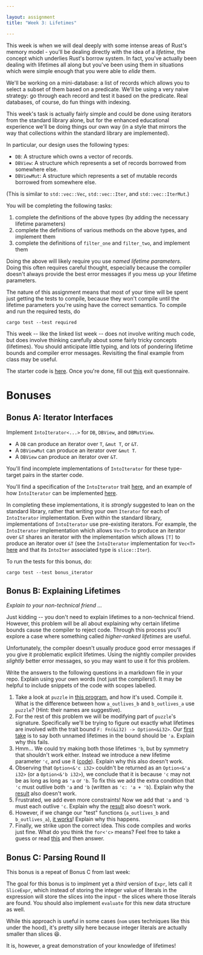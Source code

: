 ```yaml
---

layout: assignment
title: "Week 3: Lifetimes"

---
```


This week is when we will deal deeply with some intense areas of Rust's memory
model - you'll be dealing directly with
the idea of a _lifetime_, the concept which underlies Rust's borrow system. In
fact, you've actually been dealing with lifetimes all along but you've been
using them in situations which were simple enough that you were able to _elide_
them.

We'll be working on a mini-database: a list of records which allows you to
select a subset of them based on a predicate. We'll be using a very naive
strategy: go through each record and test it based on the predicate. Real
databases, of course, do fun things with indexing.

This week's task is actually fairly simple and could be done using iterators
from the standard library alone, but for the enhanced educational experience
we'll be doing things our own way (in a style that mirrors the way that
collections within the standard library are implemented).

In particular, our design uses the following types:

   * `DB`: A structure which owns a vector of records.
   * `DBView`: A structure which represents a set of records borrowed from
     somewhere else.
   * `DBViewMut`: A structure which represents a set of mutable records borrowed
     from somewhere else.

(This is similar to `std::vec::Vec`, `std::vec::Iter`, and `std::vec::IterMut`.)

You will be completing the following tasks:

   1. complete the definitions of the above types (by adding the necessary
      lifetime parameters)
   2. complete the definitions of various methods on the above types, and
      implement them
   3. complete the definitions of `filter_one` and `filter_two`, and implement
      them

Doing the above will likely require you use *named lifetime parameters*. Doing
this often requires careful thought, especially because the compiler doesn't
always provide the best error messages if you mess up your lifetime parameters.

The nature of this assignment means that most of your time will be spent just
getting the tests to compile, because they won't compile until the lifetime
parameters you're using have the correct semantics. To compile and run the
required tests, do

```
cargo test --test required
```

This week -- like the linked list week -- does not involve writing much code,
but does involve thinking carefully about some fairly tricky concepts
(lifetimes). You should anticipate little typing, and lots of pondering
lifetime bounds and compiler error messages. Revisiting the final example from
class may be useful.

The starter code is [here][wk3-github]. Once you're done, fill out
[this][exit-form] exit questionnaire.

# Bonuses

## Bonus A: Iterator Interfaces

Implement `IntoIterator<...>` for `DB`, `DBView`, and `DBMutView`.

   * A `DB` can produce an iterator over `T`, `&mut T`, or `&T`.
   * A `DBViewMut` can produce an iterator over `&mut T`.
   * A `DBView` can produce an iterator over `&T`.

You'll find incomplete implementations of `IntoIterator` for these type-target
pairs in the starter code.

You'll find a specification of the `IntoIterator` trait [here][trait-into-iter], and an example of
how `IntoIterator` can be implemented [here][vec-iter].

In completing these implementations, it is _strongly_ suggested to lean on the
standard library, rather that writing your own `Iterator` for each of
`IntoIterator` implementation. Even within the standard library, implementations
of `IntoIterator` use pre-existing iterators. For example, the `IntoIterator`
implementation which allows `Vec<T>` to produce an iterator over `&T` shares an
iterator with the implementation which allows `[T]` to produce an iterator over
`&T` (see the `IntoIterator` implementation for `Vec<T>` [here][vec-iter] and
that its `IntoIter` associated type is `slice::Iter`).

To run the tests for this bonus, do:

```
cargo test --test bonus_iterator
```

## Bonus B: Explaining Lifetimes

_Explain to your non-technical friend ..._

Just kidding -- you don't need to explain lifetimes to a non-technical friend.
However, this problem will be all about explaining why certain lifetime
bounds cause the compiler to reject code. Through this process you'll explore a
case where something called _higher-ranked lifetimes_ are useful.

Unfortunately, the compiler doesn't usually produce good error messages if you
give it problematic explicit lifetimes. Using the nightly compiler provides
_slightly_ better error messages, so you may want to use it for this problem.

Write the answers to the following questions in a markdown file in your repo.
Explain using your own words (not just the compilers!). It may be helpful to
include snippets of the code with scopes labelled.

   1. Take a look at `puzzle` in [this program][bonus-b-1], and how it's used.
      Compile it. What is the difference between how `a_outlives_b` and
      `b_outlives_a` use `puzzle`? (Hint: their names are suggestive).
   2. For the rest of this problem we will be modifying part of `puzzle`'s
      signature. Specifically we'll be trying to figure out exactly what
      lifetimes are involved with the trait bound `F: Fn(&i32) -> Option<&i32>`.
      Our [first take][bonus-b-a] is to say both unnamed lifetimes in the bound
      should be `'a`. Explain why this fails.
   3. Hmm... We could try making both those lifetimes `'b`, but by symmetry that
      shouldn't work either. Instead we introduce a new lifetime parameter `'c`,
      and use it ([code][bonus-b-c]). Explain why this also doesn't work.
   4. Observing that `Option<&'c i32>` couldn't be returned as an `Option<&'a
      i32>` (or a `Option<&'b i32>`), we conclude that it is because `'c` may
      not be as long as long as `'a` or `'b`. To fix this we add the extra
      condition that `'c` must outlive both `'a` and `'b` (written as `'c: 'a +
      'b`). Explain why the [result][bonus-b-c-bounded] also doesn't work.
   5. Frustrated, we add even more constraints! Now we add that `'a` and `'b`
      must each outlive `'c`. Explain why the [result][bonus-b-c-eq] also
      doesn't work.
   6. However, if we change our "test" functions (`a_outlives_b` and
      `b_outlives_a`), [it works][bonus-b-c-eq-bad-test]! Explain why this
      happens.
   7. Finally, we strike upon the correct idea. This code compiles and works
      just fine. What do you think the `for<'c>` means? Feel free to take a
      guess or read [this][hrtb] and then answer.

## Bonus C: Parsing Round II

This bonus is a repeat of Bonus C from last week:

The goal for this bonus is to implment yet a _third_ version of `Expr`, lets
call it `SliceExpr`, which instead of storing the integer value of literals in
the expression will store the slices into the input - the slices where those
literals are found. You should also implement `evaluate` for this new data
structure as well.

While this approach is useful in some cases (`nom` uses techniques like this
under the hood), it's pretty silly here because integer literals are actually
smaller than slices :laughing:.

It is, however, a great demonstration of your knowledge of lifetimes!


[wk3-github]: https://github.com/hmc-memsafe-2016f/wk3-starter
[vec-iter]: https://doc.rust-lang.org/src/collections/up/src/libcollections/vec.rs.html#1468
[trait-into-iter]: https://doc.rust-lang.org/std/iter/trait.IntoIterator.html
[bonus-b-1]: https://is.gd/IJx0Cr
[bonus-b-a]: https://is.gd/hl3qEl
[bonus-b-c]: https://is.gd/BxNjhS
[bonus-b-c-bounded]: https://is.gd/uNucer
[bonus-b-c-eq]: https://is.gd/eSzMj4
[bonus-b-c-eq-bad-test]: https://is.gd/8J1EPr
[bonus-b-done]: https://is.gd/xCLKc5
[hrtb]: https://doc.rust-lang.org/nomicon/hrtb.html
[exit-form]: https://docs.google.com/forms/d/e/1FAIpQLSfUWFMPPcQvf8MCA3pUG537nL0UGnzdme1bagT-yZUssdIXtQ/viewform
